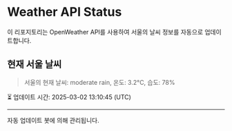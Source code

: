
# Weather API Status

이 리포지토리는 OpenWeather API를 사용하여 서울의 날씨 정보를 자동으로 업데이트합니다.

## 현재 서울 날씨
> 서울의 현재 날씨: moderate rain, 온도: 3.2°C, 습도: 78%

⏳ 업데이트 시간: 2025-03-02 13:10:45 (UTC)

---
자동 업데이트 봇에 의해 관리됩니다.
